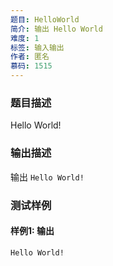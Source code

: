```yaml
---
题目: HelloWorld
简介: 输出 Hello World
难度: 1
标签: 输入输出
作者: 匿名
慕码: 1515
---
```


### 题目描述

Hello World!

### 输出描述

输出 `Hello World!`

### 测试样例

#### 样例1: 输出

```
Hello World!
```

